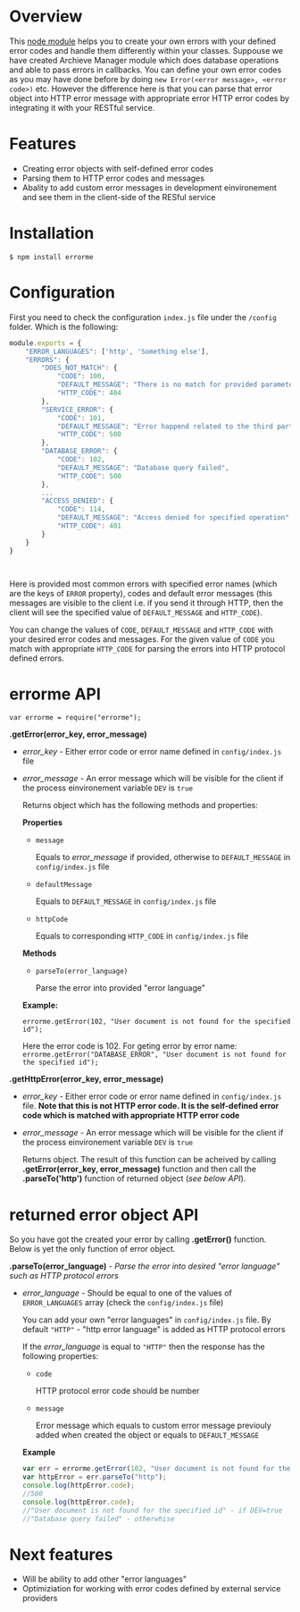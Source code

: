 # Overview
This [node module](https://www.npmjs.com/package/errorme) helps you to  create your own errors with your defined error codes and handle them differently within your classes. Suppouse we have created Archieve Manager module which does database operations and able to pass errors in callbacks. You can define your own error codes as you may have done before by doing `new Error(<error message>, <error code>)` etc.  However the difference here is that you can parse that error object into HTTP error message with appropriate error HTTP error codes by integrating it with your RESTful service.




# Features
* Creating error objects with self-defined error codes
* Parsing them to HTTP error codes and messages
* Abality to  add custom error messages in development einvironement and see them in the client-side of the RESful service




# Installation
`$ npm install errorme`
# Configuration
First you need to check the configuration `index.js` file under the `/config` folder. Which is the following:
```javascript
module.exports = {
	"ERROR_LANGUAGES": ['http', 'Something else'],
	"ERRORS": {
		"DOES_NOT_MATCH": {
			"CODE": 100,
			"DEFAULT_MESSAGE": "There is no match for provided parameters",
			"HTTP_CODE": 404
		},
		"SERVICE_ERROR": {
			"CODE": 101,
			"DEFAULT_MESSAGE": "Error happend related to the third party service",
			"HTTP_CODE": 500
		},
		"DATABASE_ERROR": {
			"CODE": 102,
			"DEFAULT_MESSAGE": "Database query failed",
			"HTTP_CODE": 500
		},
		...
		"ACCESS_DENIED": {
			"CODE": 114,
			"DEFAULT_MESSAGE": "Access denied for specified operation",
			"HTTP_CODE": 401
		}
	}
}




```
Here is provided most common errors with specified error names (which are the keys of `ERROR` property), codes and default error messages (this messages are visible to the client i.e. if you send it through HTTP, then the client will see the specified value of `DEFAULT_MESSAGE` and `HTTP_CODE`).




You can change the values of `CODE`, `DEFAULT_MESSAGE` and `HTTP_CODE` with your desired error codes and messages. For the given value of `CODE` you match with appropriate `HTTP_CODE` for parsing the errors into HTTP protocol defined errors.




# errorme API
`var errorme = require("errorme");`

**.getError(error_key, error_message)**

* *error_key* - Either error code or error name defined in `config/index.js` file
* *error_message* - An error message which will be visible for the client if the process einvironement variable `DEV` is `true`
    
   Returns object which has the following methods and properties:
    
    **Properties**
    
    * `message`
    
        Equals to *error_message* if provided, otherwise to `DEFAULT_MESSAGE` in `config/index.js` file
    * `defaultMessage`
    
        Equals to `DEFAULT_MESSAGE` in `config/index.js` file
    * `httpCode`
    
        Equals to corresponding `HTTP_CODE` in `config/index.js` file
    
    **Methods**
    * `parseTo(error_language)`
    
        Parse the error into provided "error language"
    
    **Example:**

    `errorme.getError(102, "User document is not found for the specified id");`
    
    Here the error code is 102. For geting error by error name:
    `errorme.getError("DATABASE_ERROR", "User document is not found for the specified id");`

    
**.getHttpError(error_key, error_message)**
* *error_key* - Either error code or error name defined in `config/index.js` file. **Note that this is not HTTP error code. It is the self-defined error code which is matched with appropriate HTTP error code**
* *error_message* - An error message which will be visible for the client if the process einvironement variable `DEV` is `true`

    Returns object. The result of this function can be acheived by calling **.getError(error_key, error_message)** function and then call the **.parseTo('http')** function of returned object (*see below API*). 
    
# returned error object API
So you have got the created your error by calling **.getError()** function. Below is yet the only function of error object.


**.parseTo(error_language)** - *Parse the error into desired "error language" such as HTTP protocol errors*
* *error_language* - Should be equal to one of the values of `ERROR_LANGUAGES` array (check the `config/index.js` file) 

    You can add your own "error languages" in `config/index.js` file. By default `"HTTP"` - "http error language" is added as HTTP protocol errors
    
    If the *error_language* is equal to `"HTTP"` then the response has the following properties:
        
    * `code`
    
        HTTP protocol error code should be number
    * `message`
        
        Error message which equals to custom error message previouly added when created the object or equals to `DEFAULT_MESSAGE`
    
    **Example**
    
    ```javascript
    var err = errorme.getError(102, "User document is not found for the specified id");
    var httpError = err.parseTo("http");
    console.log(httpError.code);
    //500
    console.log(httpError.code);
    //"User document is not found for the specified id" - if DEV=true
    //"Database query failed" - otherwhise
    
    ```    
# Next features
* Will be ability to add other "error languages"
* Optimiziation for working with error codes defined by external service providers
    
        









